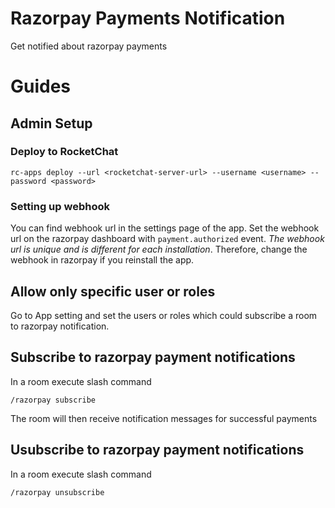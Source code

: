# Razorpay Payments Notification
Get notified about razorpay payments

# Guides
## Admin Setup
### Deploy to RocketChat
```
rc-apps deploy --url <rocketchat-server-url> --username <username> --password <password>
```
### Setting up webhook
You can find webhook url in the settings page of the app.
Set the webhook url on the razorpay dashboard with `payment.authorized` event.
*The webhook url is unique and is different for each installation*. Therefore, change the webhook in razorpay if you reinstall the app.
## Allow only specific user or roles
Go to App setting and set the users or roles which could subscribe a room to razorpay notification.

## Subscribe to razorpay payment notifications
In a room execute slash command
```
/razorpay subscribe
```
The room will then receive notification messages for successful payments

## Usubscribe to razorpay payment notifications
In a room execute slash command
```
/razorpay unsubscribe
```
